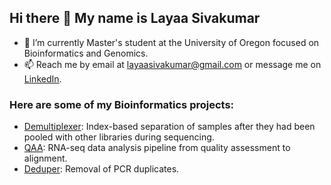 ## Hi there 👋 My name is Layaa Sivakumar

- 🔭 I’m currently Master's student at the University of Oregon focused on Bioinformatics and Genomics.
- 📫 Reach me by email at layaasivakumar@gmail.com or message me on [LinkedIn](https://www.linkedin.com/in/layaasiv/).

### Here are some of my Bioinformatics projects:
- [Demultiplexer](https://github.com/layaasiv/Demultiplex): Index-based separation of samples after they had been pooled with other libraries during sequencing.
- [QAA](https://github.com/layaasiv/QAA): RNA-seq data analysis pipeline from quality assessment to alignment.
- [Deduper](https://github.com/layaasiv/Deduper-layaasiv): Removal of PCR duplicates. 

<!-- <a href="https://github.com/anuraghazra/github-readme-stats">
  <img height=200 align="center" src="https://github-readme-stats.vercel.app/api?username=layaasiv&show_icons=true&theme=dark" />
</a>
<a href="https://github.com/anuraghazra/github-readme-stats">
  <img height=200 align="center" src="https://github-readme-stats.vercel.app/api/top-langs/?username=layaasiv&layout=donut&theme=dark&size_weight=0&count_weight=1" />
</a>

<!--
**layaasiv/layaasiv** is a ✨ _special_ ✨ repository because its `README.md` (this file) appears on your GitHub profile.

Here are some ideas to get you started:

- 🔭 I’m currently working on ...
- 🌱 I’m currently learning ...
- 👯 I’m looking to collaborate on ...
- 🤔 I’m looking for help with ...
- 💬 Ask me about ...
- 📫 How to reach me: 
- 😄 Pronouns: ...
- ⚡ Fun fact: ...
-->
